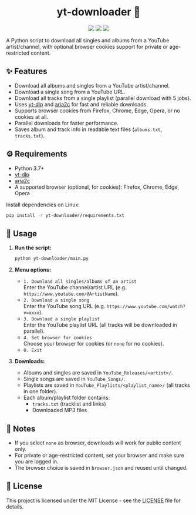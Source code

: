 <div align="center">


# yt-downloader 🎵
![](https://img.shields.io/github/last-commit/Pako3549/yt-downloader?&style=for-the-badge&color=8272a4&logoColor=D9E0EE&labelColor=292324)
![](https://img.shields.io/github/stars/Pako3549/yt-downloader?style=for-the-badge&logo=polestar&color=FFB1C8&logoColor=D9E0EE&labelColor=292324)
![](https://img.shields.io/github/repo-size/Pako3549/yt-downloader?color=CAC992&label=SIZE&logo=files&style=for-the-badge&logoColor=D9E0EE&labelColor=292324)

</div>

A Python script to download all singles and albums from a YouTube artist/channel, with optional browser cookies support for private or age-restricted content.

## ✨ Features

- Download all albums and singles from a YouTube artist/channel.
- Download a single song from a YouTube URL.
- Download all tracks from a single playlist (parallel download with 5 jobs).
- Uses [yt-dlp](https://github.com/yt-dlp/yt-dlp) and [aria2c](https://aria2.github.io/) for fast and reliable downloads.
- Supports browser cookies from Firefox, Chrome, Edge, Opera, or no cookies at all.
- Parallel downloads for faster performance.
- Saves album and track info in readable text files (`albums.txt`, `tracks.txt`).

## ⚙️ Requirements

- Python 3.7+
- [yt-dlp](https://github.com/yt-dlp/yt-dlp)
- [aria2c](https://aria2.github.io/)
- A supported browser (optional, for cookies): Firefox, Chrome, Edge, Opera

Install dependencies on Linux:
```sh
pip install -r yt-downloader/requirements.txt
```

## 🚀 Usage

1. **Run the script:**
   ```sh
   python yt-downloader/main.py
   ```

2. **Menu options:**
   - `1. Download all singles/albums of an artist`  
     Enter the YouTube channel/artist URL (e.g. `https://www.youtube.com/@ArtistName`).
   - `2. Download a single song`  
     Enter the YouTube song URL (e.g. `https://www.youtube.com/watch?v=xxxx`).
   - `3. Download a single playlist`  
     Enter the YouTube playlist URL (all tracks will be downloaded in parallel).
   - `4. Set browser for cookies`  
     Choose your browser for cookies (or `none` for no cookies).
   - `0. Exit`

3. **Downloads:**
   - Albums and singles are saved in `YouTube_Releases/<artist>/`.
   - Single songs are saved in `YouTube_Songs/`.
   - Playlists are saved in `YouTube_Playlists/<playlist_name>/` (all tracks in one folder).
   - Each album/playlist folder contains:
     - `tracks.txt` (tracklist and links)
     - Downloaded MP3 files

## 📝 Notes

- If you select `none` as browser, downloads will work for public content only.
- For private or age-restricted content, set your browser and make sure you are logged in.
- The browser choice is saved in `browser.json` and reused until changed.

## 📄 License

This project is licensed under the MIT License - see the [LICENSE](LICENSE) file for details.